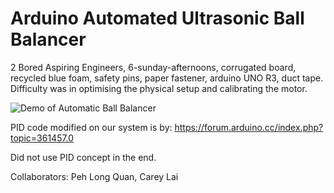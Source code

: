 # Arduino Automated Ultrasonic Ball Balancer
2 Bored Aspiring Engineers, 6-sunday-afternoons, corrugated board, recycled blue foam, safety pins, paper fastener, arduino UNO R3, duct tape. Difficulty was in optimising the physical setup and calibrating the motor.

![Demo of Automatic Ball Balancer](https://github.com/careylzh/6-sunday-afternoons/blob/master/six-sunday-afternoons.gif)

PID code modified on our system is by: https://forum.arduino.cc/index.php?topic=361457.0

Did not use PID concept in the end. 

Collaborators: Peh Long Quan, Carey Lai
